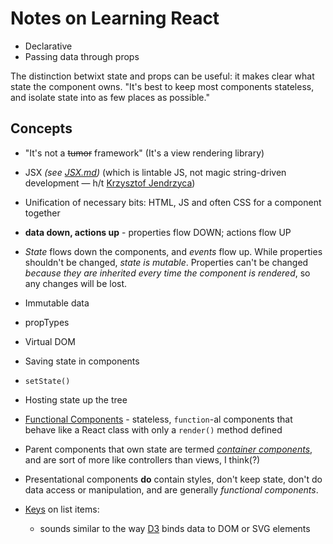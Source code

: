 # Notes on Learning React

- Declarative
- Passing data through props

The distinction betwixt state and props can be useful: it makes clear what state the component owns. "It's best to keep most components stateless, and isolate state into as few places as possible."

## Concepts

- "It's not a ~~tumor~~ framework" (It's a view rendering library)
- JSX _(see [JSX.md](/docs/JSX.md))_ (which is lintable JS, not magic string-driven development — h/t [Krzysztof Jendrzyca](https://github.com/kjendrzyca))
- Unification of necessary bits: HTML, JS and often CSS for a component together
- **data down, actions up** - properties flow DOWN; actions flow UP
- _State_ flows down the components, and _events_ flow up. While properties shouldn't be changed, _state is mutable_. Properties can't be changed _because they are inherited every time the component is rendered_, so any changes will be lost.

- Immutable data
- propTypes
- Virtual DOM
- Saving state in components
- `setState()`
- Hosting state up the tree
- [Functional Components](https://facebook.github.io/react/blog/2015/10/07/react-v0.14.html#stateless-functional-components) - stateless, `function`-al components that behave like a React class with only a `render()` method defined
- Parent components that own state are termed [_container components_](https://medium.com/@dan_abramov/smart-and-dumb-components-7ca2f9a7c7d0), and are sort of more like controllers than views, I think(?)
- Presentational components **do** contain styles, don't keep state, don't do data access or manipulation, and are generally _functional components_.
- [Keys](https://facebook.github.io/react/tutorial/tutorial.html#keys) on list items:
  - sounds similar to the way [D3](https://d3js.org/) binds data to DOM or SVG elements
